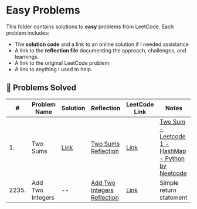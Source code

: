 # Easy Problems

This folder contains solutions to **easy** problems from LeetCode. Each problem includes:
- The **solution code** and a link to an online solution if I needed assistance
- A link to the **reflection file** documenting the approach, challenges, and learnings.
- A link to the original LeetCode problem.
- A link to anything I used to help.

## 📜 Problems Solved
| #   | Problem Name                         | Solution | Reflection  | LeetCode Link | Notes                     |
|-----|--------------------------------------|----------|-------------|---------------|---------------------------|
| 1. | Two Sums|[Link](https://github.com/TommyLe3825/My-Leetcode-Solutions/blob/main/easy/1.%20Two%20Sums)|[Two Sums Reflection](https://docs.google.com/document/d/1EhiwZ1DCt91yzNqhhVXQ9nfCd3Ehf9oM9k3Vl3FCKjo/edit?usp=sharing)|[Link](https://leetcode.com/problems/two-sum/description/)| [Two Sum - Leetcode 1 - HashMap - Python by Neetcode](https://www.youtube.com/watch?v=KLlXCFG5TnA)|
|2235.| Add Two Integers|--| [Add Two Integers Reflection](https://docs.google.com/document/d/1h34iPZ89pZ-fyBYysAgg8daTxuUJ8Hr0AgW5g8Cw4wM/edit?usp=sharing)|[Link](https://leetcode.com/problems/add-two-integers/description/)| Simple return statement|
